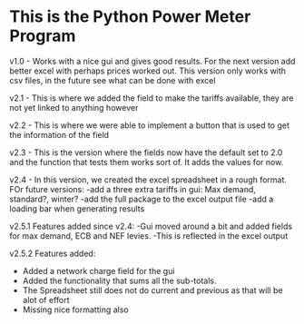 # This is the Python Power Meter Program


v1.0 - Works with a nice gui and gives good results. For the next version add better excel with perhaps prices worked out. This version only works with csv files, in the future see what can be done with excel

v2.1 - This is where we added the field to make the tariffs available, they are not yet linked to anything however

v2.2 - This is where we were able to implement a button that is used to get the information of the field

v2.3 - This is the version where the fields now have the default set to 2.0 and the function that tests them works sort of. It adds the values for now. 

v2.4 - In this version, we created the excel spreadsheet in a rough format. FOr future versions:
-add a three extra tariffs in gui: Max demand, standard?, winter?
-add the full package to the excel output file
-add a loading bar when generating results

v2.5.1 Features added since v2.4:
-Gui moved around a bit and added fields for max demand, ECB and NEF levies.
-This is reflected in the excel output 

v2.5.2 Features added:
- Added a network charge field for the gui
- Added the functionality that sums all the sub-totals. 
- The Spreadsheet still does not do current and previous as that will be alot of effort
- Missing nice formatting also 